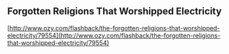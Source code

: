 ## Forgotten Religions That Worshipped Electricity
  
  [http://www.ozy.com/flashback/the-forgotten-religions-that-worshipped-electricity/79554](http://www.ozy.com/flashback/the-forgotten-religions-that-worshipped-electricity/79554)